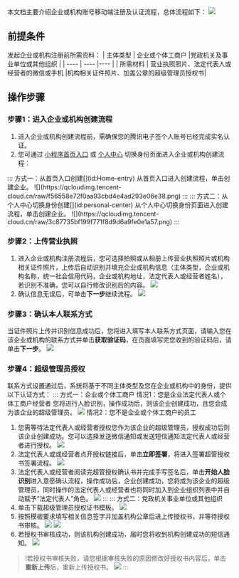 本文档主要介绍企业或机构账号移动端注册及认证流程，总体流程如下：
![](https://qcloudimg.tencent-cloud.cn/raw/2a37a14aad358e33950afb092eb52fe8.png)
## 前提条件
发起企业或机构注册前所需资料：
|  主体类型   | 企业或个体工商户  |党政机关及事业单位或其他组织  |
|  ----  | ----  |----  |
| 所需材料  | 营业执照照片、法定代表人或经营者的微信或手机 |机构相关证件照片、加盖公章的超级管理员授权书|

## 操作步骤
### 步骤1：进入企业或机构创建流程
1. 进入企业或机构创建流程前，需确保您的腾讯电子签个人账号已经完成实名认证。
2. 您可通过 [小程序首页入口](#Home-entry) 或 [个人中心](#personal-center) 切换身份页面进入企业或机构创建流程：
<dx-tabs>
::: 方式一：从首页入口创建[](id:Home-entry)
从首页入口进入创建流程，单击创建企业。
![](https://qcloudimg.tencent-cloud.cn/raw/f56558e72f0aa93cbd4e4ad293e06e38.png)
:::
::: 方式二：从个人中心切换身份创建[](id:personal-center)
从个人中心切换身份页面进入创建流程，单击创建企业。
![](https://qcloudimg.tencent-cloud.cn/raw/3c87735bf199f771f8d9d6a9fe0e1a57.png)
:::
</dx-tabs>

### 步骤2：上传营业执照
1. 进入企业或机构注册流程后，您可选择拍照或从相册上传营业执照照片或机构相关证件照片，上传后自动识别并填充企业或机构信息（主体类型，企业或机构名称，统一社会信用代码，企业或机构地址，法定代表人或经营者姓名），若识别不准确，您可以自行修改识别后的内容。
![](https://qcloudimg.tencent-cloud.cn/raw/893f8efa01804641a21183b3eb71fc1f.png)
2. 确认信息无误后，可单击**下一步**继续流程。
![](https://qcloudimg.tencent-cloud.cn/raw/3541a5d5e38c7e0c8027f5bde409616e.png)

### 步骤3：确认本人联系方式
当证件照片上传并识别信息成功后，您将进入填写本人联系方式页面，请输入您在该企业或机构的联系方式并单击**获取验证码**，在页面填写完您收到的验证码后，请单击**下一步**。
![](https://qcloudimg.tencent-cloud.cn/raw/3048fd7b5fd5d9a9036952c089a49547.png)

### 步骤4：超级管理员授权
联系方式设置通过后，系统将基于不同主体类型及您在企业或机构中的身份，提供以下认证方式：
<dx-tabs>
::: 方式一：企业或个体工商户
情况1：您是企业法定代表人或个体工商户经营者
您将进行人脸识别，操作成功后，则该企业创建成功，且您会成为该企业的超级管理员。
![](https://qcloudimg.tencent-cloud.cn/raw/7fa9fcf7a052e58104e08f41e4a89a7c.png)
情况2：您不是企业或个体工商户的员工
1. 您需等待法定代表人或经营者授权您作为该企业的超级管理员，授权成功后则该企业创建成功。您可以选择发送微信通知或发送短信通知法定代表人或经营者进行授权。
![](https://qcloudimg.tencent-cloud.cn/raw/07894500c8a168a89ea7c047aa277f75.png)
2. 法定代表人或或经营者点开授权链接后，单击**立即签署**，将进入签署超管授权书签署流程。
![](https://qcloudimg.tencent-cloud.cn/raw/e662174a6735bea80c167e6ce10f289a.png)
3. 法定代表人或经营者阅读完超管授权确认书并完成手写签名后，单击**开始人脸识别**进入意愿确认流程，操作成功后，企业创建成功，您将成为该企业的超级管理员，同时操作的法定代表人或经营者也将同时加入到企业组织列表中并自动赋予“法定代表人”角色。
![](https://qcloudimg.tencent-cloud.cn/raw/e12a11a0dccc9faef85683476a2f677b.png)
:::
::: 方式二：党政机关事业单位或其他组织
1. 单击下载超级管理员授权证书模板。
![](https://qcloudimg.tencent-cloud.cn/raw/46ac3911a40fc7f12e48c8d118e22d82.png)
2. 按照模板要求填写相关信息签字并加盖机构公章后进上传授权书，并等待授权书审核。
![](https://qcloudimg.tencent-cloud.cn/raw/ef118295c9012d2ade22e375eb893834.png)
![](https://qcloudimg.tencent-cloud.cn/raw/bad56d21b8959e79e5c7426357072451.png)
3. 若授权书审核成功，则该机构创建成功，届时您将收到机构创建成功的短信通知。
![](https://qcloudimg.tencent-cloud.cn/raw/b53828edc327fab3f19ea3455ab86e97.png)
>!若授权书审核失败，请您根据审核失败的原因修改好授权书内容后，单击**重新上传**后，重新上传授权书。
![](https://qcloudimg.tencent-cloud.cn/raw/6b3550887c24d0d32578e4c0144ca7e9.png)
:::
</dx-tabs>

